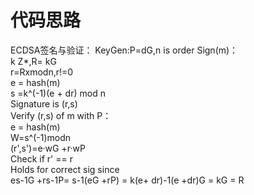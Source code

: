 # 代码思路
ECDSA签名与验证：
KeyGen:P=dG,n is order
Sign(m)：   
k Z*,R= kG    
r=Rxmodn,r!=0    
e = hash(m)   
s =k^(-1)(e + dr) mod n    
Signature is (r,s)    
Verify (r,s) of m with P：   
e = hash(m)   
W=s^(-1)modn    
(r',s')=e·wG +r·wP    
Check if r' == r    
Holds for correct sig since   
es-1G +rs-1P= s-1(eG +rP) = k(e+ dr)-1(e +dr)G = kG = R   
